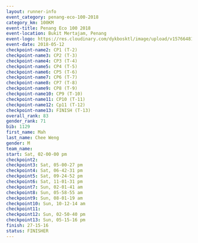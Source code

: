 ```yaml
--- 
layout: runner-info 
event_category: penang-eco-100-2018 
category_km: 100KM 
event-title: Penang Eco 100 2018 
event-location: Bukit Mertajam, Penang 
event-logo: https://res.cloudinary.com/dykbosktl/image/upload/v1576648106/Logo/Logo_lovxhg.jpg 
event-date: 2018-05-12 
checkpoint-name2: CP1 (T-2) 
checkpoint-name3: CP2 (T-3) 
checkpoint-name4: CP3 (T-4) 
checkpoint-name5: CP4 (T-5) 
checkpoint-name6: CP5 (T-6) 
checkpoint-name7: CP6 (T-7) 
checkpoint-name8: CP7 (T-8) 
checkpoint-name9: CP8 (T-9) 
checkpoint-name10: CP9 (T-10) 
checkpoint-name11: CP10 (T-11) 
checkpoint-name12: Cp11 (T-12) 
checkpoint-name13: FINISH (T-13) 
overall_rank: 83
gender_rank: 71
bib: 1129
first_name: Mah
last_name: Chee Weng
gender: M
team_name: 
start: Sat, 02-00-00 pm
checkpoint2: 
checkpoint3: Sat, 05-00-27 pm
checkpoint4: Sat, 06-42-31 pm
checkpoint5: Sat, 09-24-52 pm
checkpoint6: Sat, 11-01-31 pm
checkpoint7: Sun, 02-01-41 am
checkpoint8: Sun, 05-58-55 am
checkpoint9: Sun, 08-01-19 am
checkpoint10: Sun, 10-12-14 am
checkpoint11: 
checkpoint12: Sun, 02-50-40 pm
checkpoint13: Sun, 05-15-16 pm
finish: 27-15-16
status: FINISHER
--- 
```

